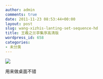 ```yaml
---
author: admin
comments: true
date: 2011-11-23 08:53:44+00:00
layout: post
slug: wang-xizhis-lanting-set-sequence-hd
title: 王羲之兰亭集序高清版
wordpress_id: 658
categories:
- 未分类
---
```


<!-- more -->
[![](http://cctvsmg-wordpress.stor.sinaapp.com/uploads/2011/11/兰亭序-1024x335.jpg)](http://cctvsmg-wordpress.stor.sinaapp.com/uploads/2011/11/兰亭序.jpg)

用来做桌面不错
